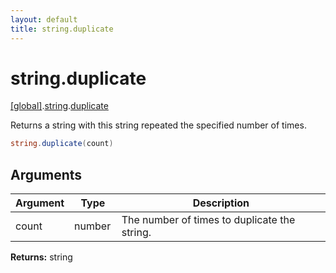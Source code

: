 ```yaml
---
layout: default
title: string.duplicate
---
```


# string.duplicate

[\[global\]]({{site.baseurl}}/docs/).[string]({{site.baseurl}}/docs/string/).[duplicate]({{site.baseurl}}/docs/string/duplicate/)

Returns a string with this string repeated the specified number of times.

```cs
string.duplicate(count)
```

## Arguments

<table>
  <col width="15%">
  <col width="15%">
  <thead>
    <tr>
      <th>Argument</th>
      <th>Type</th>
      <th>Description</th>
    </tr>
  </thead>
  <tbody>
    <tr>
      <td>count</td>
      <td>number</td>
      <td>The number of times to duplicate the string.</td>
    </tr>
  </tbody>
</table>

**Returns:** string
